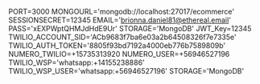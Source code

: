 PORT=3000 MONGOURL='mongodb://localhost:27017/ecommerce' SESSIONSECRET=12345 EMAIL='brionna.daniel81@ethereal.email' PASS='xEXPWptQHMJdHdE9Ur' STORAGE='MongoDB' JWT_Key=12345 TWILIO_ACCOUNT_SID='ACb9683f7ba6e03a2b64508326f7e7335e' TWILIO_AUTH_TOKEN='8805f93bd7192a4000eb776b7589809b' NUMERO_TWILIO=+15735313920 NUMERO_USER=+56946527196 TWILIO_WSP='whatsapp:+14155238886' TWILIO_WSP_USER='whatsapp:+56946527196' STORAGE='MongoDB'